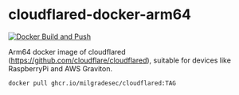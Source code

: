 # cloudflared-docker-arm64

[![Docker Build and Push](https://github.com/milgradesec/cloudflared-docker-arm64/actions/workflows/docker-build.yml/badge.svg)](https://github.com/milgradesec/cloudflared-docker-arm64/actions/workflows/docker-build.yml)

Arm64 docker image of cloudflared (https://github.com/cloudflare/cloudflared), suitable for devices like RaspberryPi and AWS Graviton.

```shell
docker pull ghcr.io/milgradesec/cloudflared:TAG
```
